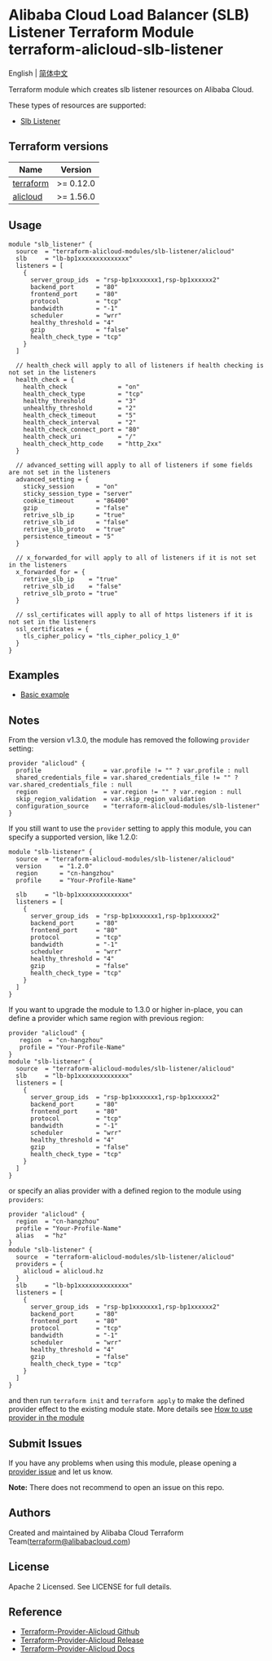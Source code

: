 Alibaba Cloud Load Balancer (SLB) Listener Terraform Module
terraform-alicloud-slb-listener
=====================================================================

English | [简体中文](https://github.com/terraform-alicloud-modules/terraform-alicloud-slb-listener/blob/master/README-CN.md)

Terraform module which creates slb listener resources on Alibaba Cloud.

These types of resources are supported:

* [Slb Listener](https://www.terraform.io/docs/providers/alicloud/r/slb_listener.html)

## Terraform versions

| Name | Version |
|------|---------|
| <a name="requirement_terraform"></a> [terraform](#requirement\_terraform) | >= 0.12.0 |
| <a name="requirement_alicloud"></a> [alicloud](#requirement\_alicloud) | >= 1.56.0

## Usage

```hcl
module "slb_listener" {
  source  = "terraform-alicloud-modules/slb-listener/alicloud"
  slb     = "lb-bp1xxxxxxxxxxxxxx"
  listeners = [
    {
      server_group_ids  = "rsp-bp1xxxxxxx1,rsp-bp1xxxxxx2"
      backend_port      = "80"
      frontend_port     = "80"
      protocol          = "tcp"
      bandwidth         = "-1"
      scheduler         = "wrr"
      healthy_threshold = "4"
      gzip              = "false"
      health_check_type = "tcp"
    }
  ]
  
  // health_check will apply to all of listeners if health checking is not set in the listeners
  health_check = {
    health_check              = "on"
    health_check_type         = "tcp"
    healthy_threshold         = "3"
    unhealthy_threshold       = "2"
    health_check_timeout      = "5"
    health_check_interval     = "2"
    health_check_connect_port = "80"
    health_check_uri          = "/"
    health_check_http_code    = "http_2xx"
  }
  
  // advanced_setting will apply to all of listeners if some fields are not set in the listeners
  advanced_setting = {
    sticky_session      = "on"
    sticky_session_type = "server"
    cookie_timeout      = "86400"
    gzip                = "false"
    retrive_slb_ip      = "true"
    retrive_slb_id      = "false"
    retrive_slb_proto   = "true"
    persistence_timeout = "5"
  }
  
  // x_forwarded_for will apply to all of listeners if it is not set in the listeners
  x_forwarded_for = {
    retrive_slb_ip    = "true"
    retrive_slb_id    = "false"
    retrive_slb_proto = "true"
  }
  
  // ssl_certificates will apply to all of https listeners if it is not set in the listeners
  ssl_certificates = {
    tls_cipher_policy = "tls_cipher_policy_1_0"
  }
}

```

## Examples

* [Basic example](https://github.com/terraform-alicloud-modules/terraform-alicloud-slb-listener/tree/master/examples/basic-example)

## Notes
From the version v1.3.0, the module has removed the following `provider` setting:

```hcl
provider "alicloud" {
  profile                 = var.profile != "" ? var.profile : null
  shared_credentials_file = var.shared_credentials_file != "" ? var.shared_credentials_file : null
  region                  = var.region != "" ? var.region : null
  skip_region_validation  = var.skip_region_validation
  configuration_source    = "terraform-alicloud-modules/slb-listener"
}
```

If you still want to use the `provider` setting to apply this module, you can specify a supported version, like 1.2.0:

```hcl
module "slb-listener" {
  source  = "terraform-alicloud-modules/slb-listener/alicloud"
  version     = "1.2.0"
  region      = "cn-hangzhou"
  profile     = "Your-Profile-Name"

  slb     = "lb-bp1xxxxxxxxxxxxxx"
  listeners = [
    {
      server_group_ids  = "rsp-bp1xxxxxxx1,rsp-bp1xxxxxx2"
      backend_port      = "80"
      frontend_port     = "80"
      protocol          = "tcp"
      bandwidth         = "-1"
      scheduler         = "wrr"
      healthy_threshold = "4"
      gzip              = "false"
      health_check_type = "tcp"
    }
  ]
}
```

If you want to upgrade the module to 1.3.0 or higher in-place, you can define a provider which same region with
previous region:

```hcl
provider "alicloud" {
   region  = "cn-hangzhou"
   profile = "Your-Profile-Name"
}
module "slb-listener" {
  source  = "terraform-alicloud-modules/slb-listener/alicloud"
  slb     = "lb-bp1xxxxxxxxxxxxxx"
  listeners = [
    {
      server_group_ids  = "rsp-bp1xxxxxxx1,rsp-bp1xxxxxx2"
      backend_port      = "80"
      frontend_port     = "80"
      protocol          = "tcp"
      bandwidth         = "-1"
      scheduler         = "wrr"
      healthy_threshold = "4"
      gzip              = "false"
      health_check_type = "tcp"
    }
  ]
}
```
or specify an alias provider with a defined region to the module using `providers`:

```hcl
provider "alicloud" {
  region  = "cn-hangzhou"
  profile = "Your-Profile-Name"
  alias   = "hz"
}
module "slb-listener" {
  source  = "terraform-alicloud-modules/slb-listener/alicloud"
  providers = {
    alicloud = alicloud.hz
  }
  slb     = "lb-bp1xxxxxxxxxxxxxx"
  listeners = [
    {
      server_group_ids  = "rsp-bp1xxxxxxx1,rsp-bp1xxxxxx2"
      backend_port      = "80"
      frontend_port     = "80"
      protocol          = "tcp"
      bandwidth         = "-1"
      scheduler         = "wrr"
      healthy_threshold = "4"
      gzip              = "false"
      health_check_type = "tcp"
    }
  ]
}
```

and then run `terraform init` and `terraform apply` to make the defined provider effect to the existing module state.
More details see [How to use provider in the module](https://www.terraform.io/docs/language/modules/develop/providers.html#passing-providers-explicitly)

Submit Issues
-------------
If you have any problems when using this module, please opening a [provider issue](https://github.com/terraform-providers/terraform-provider-alicloud/issues/new) and let us know.

**Note:** There does not recommend to open an issue on this repo.

Authors
-------
Created and maintained by Alibaba Cloud Terraform Team(terraform@alibabacloud.com)

License
----
Apache 2 Licensed. See LICENSE for full details.

Reference
---------
* [Terraform-Provider-Alicloud Github](https://github.com/terraform-providers/terraform-provider-alicloud)
* [Terraform-Provider-Alicloud Release](https://releases.hashicorp.com/terraform-provider-alicloud/)
* [Terraform-Provider-Alicloud Docs](https://www.terraform.io/docs/providers/alicloud/index.html)
